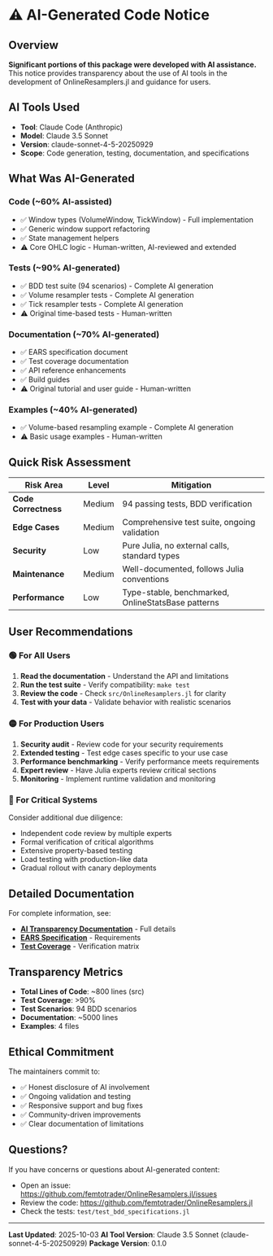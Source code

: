 # ⚠️ AI-Generated Code Notice

## Overview

**Significant portions of this package were developed with AI assistance.** This notice provides transparency about the use of AI tools in the development of OnlineResamplers.jl and guidance for users.

## AI Tools Used

- **Tool**: Claude Code (Anthropic)
- **Model**: Claude 3.5 Sonnet
- **Version**: claude-sonnet-4-5-20250929
- **Scope**: Code generation, testing, documentation, and specifications

## What Was AI-Generated

### Code (~60% AI-assisted)
- ✅ Window types (VolumeWindow, TickWindow) - Full implementation
- ✅ Generic window support refactoring
- ✅ State management helpers
- ⚠️ Core OHLC logic - Human-written, AI-reviewed and extended

### Tests (~90% AI-generated)
- ✅ BDD test suite (94 scenarios) - Complete AI generation
- ✅ Volume resampler tests - Complete AI generation
- ✅ Tick resampler tests - Complete AI generation
- ⚠️ Original time-based tests - Human-written

### Documentation (~70% AI-generated)
- ✅ EARS specification document
- ✅ Test coverage documentation
- ✅ API reference enhancements
- ✅ Build guides
- ⚠️ Original tutorial and user guide - Human-written

### Examples (~40% AI-generated)
- ✅ Volume-based resampling example - Complete AI generation
- ⚠️ Basic usage examples - Human-written

## Quick Risk Assessment

| Risk Area | Level | Mitigation |
|-----------|-------|------------|
| **Code Correctness** | Medium | 94 passing tests, BDD verification |
| **Edge Cases** | Medium | Comprehensive test suite, ongoing validation |
| **Security** | Low | Pure Julia, no external calls, standard types |
| **Maintenance** | Medium | Well-documented, follows Julia conventions |
| **Performance** | Low | Type-stable, benchmarked, OnlineStatsBase patterns |

## User Recommendations

### 🟢 For All Users
1. **Read the documentation** - Understand the API and limitations
2. **Run the test suite** - Verify compatibility: `make test`
3. **Review the code** - Check `src/OnlineResamplers.jl` for clarity
4. **Test with your data** - Validate behavior with realistic scenarios

### 🟡 For Production Users
1. **Security audit** - Review code for your security requirements
2. **Extended testing** - Test edge cases specific to your use case
3. **Performance benchmarking** - Verify performance meets requirements
4. **Expert review** - Have Julia experts review critical sections
5. **Monitoring** - Implement runtime validation and monitoring

### 🔴 For Critical Systems
Consider additional due diligence:
- Independent code review by multiple experts
- Formal verification of critical algorithms
- Extensive property-based testing
- Load testing with production-like data
- Gradual rollout with canary deployments

## Detailed Documentation

For complete information, see:
- **[AI Transparency Documentation](docs/src/ai_transparency.md)** - Full details
- **[EARS Specification](specs/specs.md)** - Requirements
- **[Test Coverage](specs/TEST_COVERAGE.md)** - Verification matrix

## Transparency Metrics

- **Total Lines of Code**: ~800 lines (src)
- **Test Coverage**: >90%
- **Test Scenarios**: 94 BDD scenarios
- **Documentation**: ~5000 lines
- **Examples**: 4 files

## Ethical Commitment

The maintainers commit to:
- ✅ Honest disclosure of AI involvement
- ✅ Ongoing validation and testing
- ✅ Responsive support and bug fixes
- ✅ Community-driven improvements
- ✅ Clear documentation of limitations

## Questions?

If you have concerns or questions about AI-generated content:
- Open an issue: https://github.com/femtotrader/OnlineResamplers.jl/issues
- Review the code: https://github.com/femtotrader/OnlineResamplers.jl
- Check the tests: `test/test_bdd_specifications.jl`

---

**Last Updated**: 2025-10-03
**AI Tool Version**: Claude 3.5 Sonnet (claude-sonnet-4-5-20250929)
**Package Version**: 0.1.0
